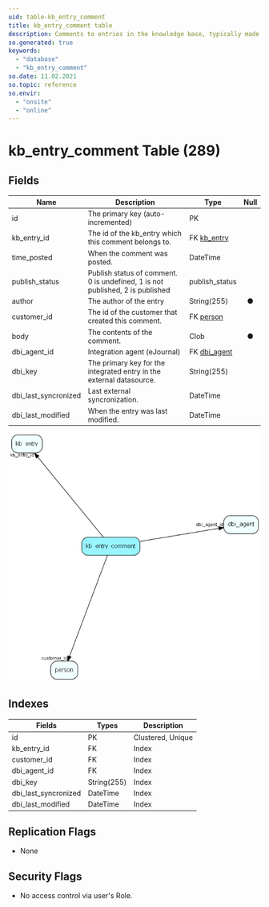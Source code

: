 ```yaml
---
uid: table-kb_entry_comment
title: kb_entry_comment table
description: Comments to entries in the knowledge base, typically made by customers
so.generated: true
keywords:
  - "database"
  - "kb_entry_comment"
so.date: 11.02.2021
so.topic: reference
so.envir:
  - "onsite"
  - "online"
---
```


# kb\_entry\_comment Table (289)

## Fields

| Name | Description | Type | Null |
|------|-------------|------|:----:|
|id|The primary key (auto-incremented)|PK| |
|kb\_entry\_id|The id of the kb_entry which this comment belongs to.|FK [kb_entry](kb-entry.md)| |
|time\_posted|When the comment was posted.|DateTime| |
|publish\_status|Publish status of comment. 0 is undefined, 1 is not published, 2 is published|publish_status| |
|author|The author of the entry|String(255)|&#x25CF;|
|customer\_id|The id of the customer that created this comment.|FK [person](person.md)| |
|body|The contents of the comment.|Clob|&#x25CF;|
|dbi\_agent\_id|Integration agent (eJournal)|FK [dbi_agent](dbi-agent.md)| |
|dbi\_key|The primary key for the integrated entry in the external datasource.|String(255)| |
|dbi\_last\_syncronized|Last external syncronization.|DateTime| |
|dbi\_last\_modified|When the entry was last modified.|DateTime| |


![kb_entry_comment table relationship diagram](./media/kb_entry_comment.png)

## Indexes

| Fields | Types | Description |
|--------|-------|-------------|
|id |PK |Clustered, Unique |
|kb\_entry\_id |FK |Index |
|customer\_id |FK |Index |
|dbi\_agent\_id |FK |Index |
|dbi\_key |String(255) |Index |
|dbi\_last\_syncronized |DateTime |Index |
|dbi\_last\_modified |DateTime |Index |

## Replication Flags

* None

## Security Flags

* No access control via user's Role.

